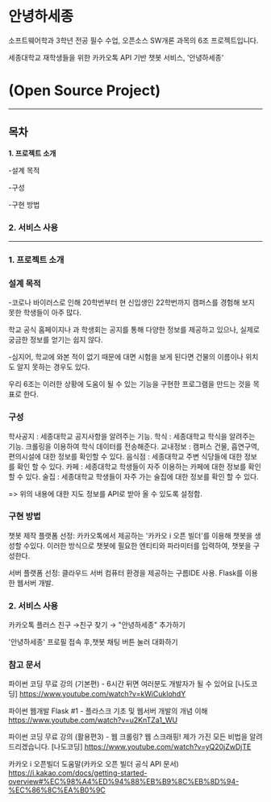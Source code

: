 # **안녕하세종**

소프트웨어학과 3학년 전공 필수 수업, 오픈소스 SW개론 과목의 6조 프로젝트입니다.

세종대학교 재학생들을 위한 카카오톡 API 기반 챗봇 서비스, '안녕하세종'

# **(Open Source Project)**
-------------------------------------------------------------------------------

## **목차**

**1. 프로젝트 소개**

-설계 목적

-구성

-구현 방법


### **2. 서비스 사용**
-------------------------------------------------------------------------------

### **1. 프로젝트 소개**

### 설계 목적

-코로나 바이러스로 인해 20학번부터 현 신입생인 22학번까지 캠퍼스를 경험해 보지 못한 학생들이 아주 많다.

학교 공식 홈페이지나 과 학생회는 공지를 통해 다양한 정보를 제공하고 있으나, 실제로 궁금한 정보를 얻기는 쉽지 않다.

-심지어, 학교에 와본 적이 없기 때문에 대면 시험을 보게 된다면 건물의 이름이나 위치도 알지 못하는 경우도 있다.

우리 6조는 이러한 상황에 도움이 될 수 있는 기능을 구현한 프로그램을 만드는 것을 목표로 한다.


### 구성

학사공지 : 세종대학교 공지사항을 알려주는 기능.
학식 : 세종대학교 학식을 알려주는 기능. 크롤링을 이용하여 학식 데이터를 전송해준다.
교내정보 : 캠퍼스 건물, 흡연구역, 편의시설에 대한 정보를 확인할 수 있다.
음식점 : 세종대학교 주변 식당들에 대한 정보를 확인 할 수 있다.
카페 : 세종대학교 학생들이 자주 이용하는 카페에 대한 정보를 확인 할 수 있다.
술집 : 세종대학교 학생들이 자주 가는 술집에 대한 정보를 확인 할 수 있다.

=> 위의 내용에 대한 지도 정보를 API로 받아 올 수 있도록 설정함.


### **구현 방법**

챗봇 제작 플랫폼 선정: 카카오톡에서 제공하는 '카카오 i 오픈 빌더'를 이용해 챗봇을 생성할 수있다. 이러한 방식으로 챗봇에 필요한 엔티티와 파라미터를 입력하여, 챗봇을 구성한다.

서버 플랫폼 선정: 클라우드 서버 컴퓨터 환경을 제공하는 구름IDE 사용. Flask를 이용한 웹서버 개발.



### **2. 서비스 사용**

카카오톡 플러스 친구 →친구 찾기 → "안녕하세종" 추가하기

'안녕하세종' 프로필 접속 후,챗봇 채팅 버튼 눌러 대화하기



### 참고 문서

파이썬 코딩 무료 강의 (기본편) - 6시간 뒤면 여러분도 개발자가 될 수 있어요 [나도코딩] https://www.youtube.com/watch?v=kWiCuklohdY

파이썬 웹개발 Flask #1 - 플라스크 기초 및 웹서버 개발의 개념 이해 https://www.youtube.com/watch?v=u2KnTZa1_WU

파이썬 코딩 무료 강의 (활용편3) - 웹 크롤링? 웹 스크래핑! 제가 가진 모든 비법을 알려드리겠습니다. [나도코딩] https://www.youtube.com/watch?v=yQ20jZwDjTE

카카오 i 오픈빌더 도움말(카카오 오픈 빌더 공식 API 문서) https://i.kakao.com/docs/getting-started-overview#%EC%98%A4%ED%94%88%EB%B9%8C%EB%8D%94-%EC%86%8C%EA%B0%9C
